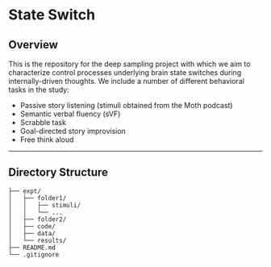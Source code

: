# **State Switch**

## **Overview**
This is the repository for the deep sampling project with which we aim to characterize control processes underlying brain state switches during internally-driven thoughts.
We include a number of different behavioral tasks in the study:
- Passive story listening (stimuli obtained from the Moth podcast)
- Semantic verbal fluency (sVF)
- Scrabble task
- Goal-directed story improvision
- Free think aloud

---

## **Directory Structure**
```plaintext
├── expt/
│   ├── folder1/
│   │   ├── stimuli/
│   │   └── ...
│   ├── folder2/
│   ├── code/
│   ├── data/
│   └── results/
├── README.md
└── .gitignore
